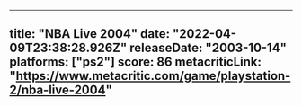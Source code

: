 
---
title: "NBA Live 2004"
date: "2022-04-09T23:38:28.926Z"
releaseDate: "2003-10-14"
platforms: ["ps2"]
score: 86
metacriticLink: "https://www.metacritic.com/game/playstation-2/nba-live-2004"
---
